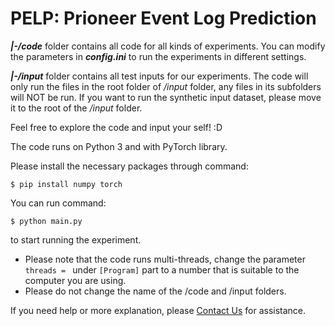 # PELP: Prioneer Event Log Prediction

***|-/code*** folder contains all code for all kinds of experiments.
You can modify the parameters in ***_config.ini_*** to run the experiments in different settings.

***|-/input*** folder contains all test inputs for our experiments.
The code will only run the files in the root folder of */input* folder, any files in its subfolders will NOT be run. If you want to run the synthetic input dataset, please move it to the root of the */input* folder.

Feel free to explore the code and input your self! :D

The code runs on Python 3 and with PyTorch library.

Please install the necessary packages through command: 
```console
$ pip install numpy torch
```
You can run command: 
```console
$ python main.py
```
to start running the experiment.

* Please note that the code runs multi-threads, change the parameter `threads = ` under `[Program]` part to a number that is suitable to the computer you are using.
* Please do not change the name of the /code and /input folders.

If you need help or more explanation, please [Contact Us](mailto:w.zhou26@student.unimelb.edu.au) for assistance.
